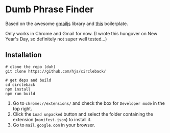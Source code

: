# Dumb Phrase Finder

Based on the awesome [gmailjs](https://github.com/KartikTalwar/gmail.js/) library and [this](https://github.com/josteink/gmailjs-node-boilerplate) boilerplate.

Only works in Chrome and Gmail for now. (I wrote this hungover on New Year's Day, so definitely not super well tested...)

## Installation

```
# clone the repo (duh)
git clone https://github.com/hjs/circleback/

# get deps and build
cd circleback
npm install
npm run build
```

1. Go to `chrome://extensions/` and check the box for `Developer mode` in the top right.
2. Click the `Load unpacked` button and select the folder containing the extension (`manifest.json`) to install it.
3. Go to `mail.google.com` in your browser.
